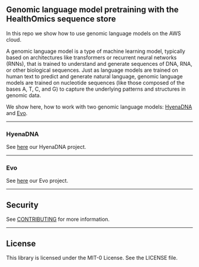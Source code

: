 ## Genomic language model pretraining with the HealthOmics sequence store

In this repo we show how to use genomic language models on the AWS cloud.

A genomic language model is a type of machine learning model, typically based on architectures like transformers or recurrent neural networks (RNNs), that is trained to understand and generate sequences of DNA, RNA, or other biological sequences. Just as language models are trained on human text to predict and generate natural language, genomic language models are trained on nucleotide sequences (like those composed of the bases A, T, C, and G) to capture the underlying patterns and structures in genomic data.

We show here, how to work with two genomic language models: [HyenaDNA](https://hazyresearch.stanford.edu/blog/2023-06-29-hyena-dna) and [Evo](https://arcinstitute.org/news/blog/evo).

---
### HyenaDNA

See [here](hyena-DNA/README.md) our HyenaDNA project.

---
### Evo

See [here](evo-model/README.md) our Evo project.

---
## Security

See [CONTRIBUTING](CONTRIBUTING.md#security-issue-notifications) for more information.

---
## License

This library is licensed under the MIT-0 License. See the LICENSE file.
